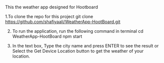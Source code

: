 This the weather app designed for Hootboard

1.To clone the repo for this project
    git clone https://github.com/shafiyaali/WeatherApp-HootBoard.git

2. To run the application, run the following command in terminal
    cd WeatherApp-HootBoard
    npm start

3. In the text box, Type the city name and press ENTER to see the result or Select the Get Device Location button to get the weather of your location.